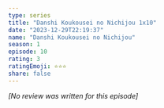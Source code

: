 ```yaml
---
type: series
title: "Danshi Koukousei no Nichijou 1x10"
date: "2023-12-29T22:19:37"
name: "Danshi Koukousei no Nichijou"
season: 1
episode: 10
rating: 3
ratingEmoji: ⭐️⭐️⭐️
share: false
---
```


*[No review was written for this episode]*
